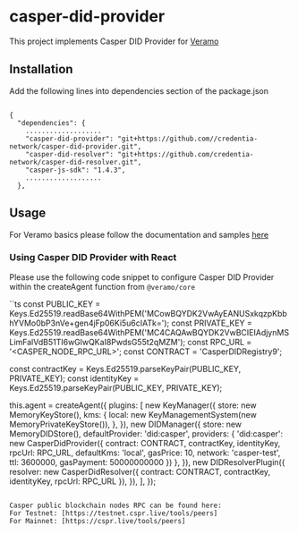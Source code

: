 # casper-did-provider
This project implements Casper DID Provider for [Veramo](https://veramo.io/)
## Installation

Add the following lines into dependencies section of the package.json

```

{
  "dependencies": {
    ...................
    "casper-did-provider": "git+https://github.com//credentia-network/casper-did-provider.git",
    "casper-did-resolver": "git+https://github.com/credentia-network/casper-did-resolver.git",
    "casper-js-sdk": "1.4.3",
    ...................
  },
```
## Usage

For Veramo basics please follow the documentation and samples [here](https://veramo.io/docs/basics/introduction)

### Using Casper DID Provider with React

Please use the following code snippet to configure Casper DID Provider within the createAgent function from `@veramo/core`

``ts
const PUBLIC_KEY = Keys.Ed25519.readBase64WithPEM('MCowBQYDK2VwAyEANUSxkqzpKbbhYVMo0bP3nVe+gen4jFp06Ki5u6cIATk=');
const PRIVATE_KEY = Keys.Ed25519.readBase64WithPEM('MC4CAQAwBQYDK2VwBCIEIAdjynMSLimFalVdB51TI6wGlwQKaI8PwdsG55t2qMZM');
const RPC_URL = '<CASPER_NODE_RPC_URL>';
const CONTRACT = 'CasperDIDRegistry9';

const contractKey = Keys.Ed25519.parseKeyPair(PUBLIC_KEY, PRIVATE_KEY);
const identityKey = Keys.Ed25519.parseKeyPair(PUBLIC_KEY, PRIVATE_KEY);

this.agent = createAgent({
            plugins: [
                new KeyManager({
                    store: new MemoryKeyStore(),
                    kms: {
                        local: new KeyManagementSystem(new MemoryPrivateKeyStore()),
                    },
                }),
                new DIDManager({
                    store: new MemoryDIDStore(),
                    defaultProvider: 'did:casper',
                    providers: {
                        'did:casper': new CasperDidProvider({
                            contract: CONTRACT,
                            contractKey,
                            identityKey,
                            rpcUrl: RPC_URL,
                            defaultKms: 'local',
                            gasPrice: 10,
                            network: 'casper-test',
                            ttl: 3600000,
                            gasPayment: 50000000000
                        })
                    },
                }),
                new DIDResolverPlugin({
                    resolver: new CasperDidResolver({
                        contract: CONTRACT,
                        contractKey,
                        identityKey,
                        rpcUrl: RPC_URL
                    }),
                }),
            ],
        });
```

Casper public blockchain nodes RPC can be found here:
For Testnet: [https://testnet.cspr.live/tools/peers]
For Mainnet: [https://cspr.live/tools/peers]
